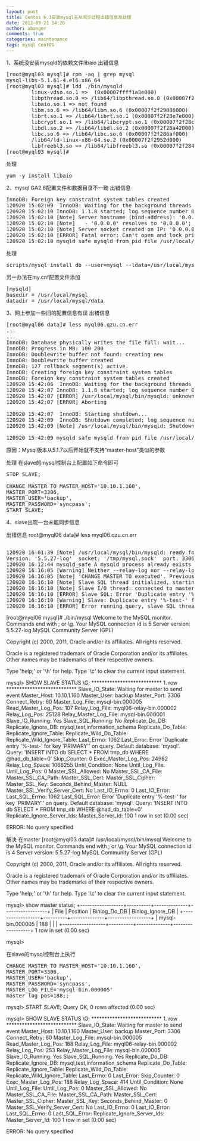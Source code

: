 ```yaml
---
layout: post
title: Centos 6.3安装mysql主从同步过程出错信息及处理
date: 2012-09-21 14:20
author: abanger
comments: true
categories: maintenance
tags: mysql CentOS
---
```

1、系统没安装mysqld的依赖文件libaio
出错信息
<pre>
[root@myql03 mysql]# rpm -aq | grep mysql
mysql-libs-5.1.61-4.el6.x86_64
[root@myql03 mysql]# ldd ./bin/mysqld
        linux-vdso.so.1 =>  (0x00007ffff1a3e000)
        libpthread.so.0 => /lib64/libpthread.so.0 (0x00007f2f2930b000)
        libaio.so.1 => not found
        libm.so.6 => /lib64/libm.so.6 (0x00007f2f29086000)
        librt.so.1 => /lib64/librt.so.1 (0x00007f2f28e7e000)
        libcrypt.so.1 => /lib64/libcrypt.so.1 (0x00007f2f28c47000)
        libdl.so.2 => /lib64/libdl.so.2 (0x00007f2f28a42000)
        libc.so.6 => /lib64/libc.so.6 (0x00007f2f286af000)
        /lib64/ld-linux-x86-64.so.2 (0x00007f2f2952d000)
        libfreebl3.so => /lib64/libfreebl3.so (0x00007f2f2844d000)
[root@myql03 mysql]# 
</pre>
<!--more-->
处理
<pre>
yum -y install libaio
</pre>


2、mysql GA2.6配置文件和数据目录不一致
出错信息
<pre>
InnoDB: Foreign key constraint system tables created
120920 15:02:09  InnoDB: Waiting for the background threads to start
120920 15:02:10 InnoDB: 1.1.8 started; log sequence number 0
120920 15:02:10 [Note] Server hostname (bind-address): '0.0.0.0'; port: 3306
120920 15:02:10 [Note]   - '0.0.0.0' resolves to '0.0.0.0';
120920 15:02:10 [Note] Server socket created on IP: '0.0.0.0'.
120920 15:02:10 [ERROR] Fatal error: Can't open and lock privilege tables: Table 'mysql.host' doesn't exist
120920 15:02:10 mysqld_safe mysqld from pid file /usr/local/mysql/data/myql03.qzu.cn.pid ended
</pre>
处理
<pre>
scripts/mysql_install_db --user=mysql --ldata=/usr/local/mysql/data 
</pre>
另一办法在my.cnf配置文件添加
<pre>
[mysqld]
basedir = /usr/local/mysql
datadir = /usr/local/mysql/data
</pre>

3、网上参加一些旧的配置信息有误
出错信息
<pre>
[root@myql06 data]# less myql06.qzu.cn.err 
...
...
InnoDB: Database physically writes the file full: wait...
InnoDB: Progress in MB: 100 200
InnoDB: Doublewrite buffer not found: creating new
InnoDB: Doublewrite buffer created
InnoDB: 127 rollback segment(s) active.
InnoDB: Creating foreign key constraint system tables
InnoDB: Foreign key constraint system tables created
120920 15:42:06  InnoDB: Waiting for the background threads to start
120920 15:42:07 InnoDB: 1.1.8 started; log sequence number 0
120920 15:42:07 [ERROR] /usr/local/mysql/bin/mysqld: unknown variable 'master-host=10.10.1.160'
120920 15:42:07 [ERROR] Aborting

120920 15:42:07  InnoDB: Starting shutdown...
120920 15:42:09  InnoDB: Shutdown completed; log sequence number 1595675
120920 15:42:09 [Note] /usr/local/mysql/bin/mysqld: Shutdown complete

120920 15:42:09 mysqld_safe mysqld from pid file /usr/local/mysql/data/myql06.qzu.cn.pid ended
</pre>
原因：Mysql版本从5.1.7以后开始就不支持“master-host”类似的参数

处理
在slave的mysql控制台上配置如下命令即可
<pre>
STOP SLAVE;

CHANGE MASTER TO MASTER_HOST='10.10.1.160',
MASTER_PORT=3306,
MASTER_USER='backup',
MASTER_PASSWORD='syncpass';
START SLAVE;
</pre>

4、slave出现一台未能同步信息

出错信息
root@myql06 data]# less myql06.qzu.cn.err 
<pre>

120920 16:01:39 [Note] /usr/local/mysql/bin/mysqld: ready for connections.
Version: '5.5.27-log'  socket: '/tmp/mysql.sock'  port: 3306  MySQL Community Server (GPL)
120920 16:12:44 mysqld_safe A mysqld process already exists
120920 16:16:05 [Warning] Neither --relay-log nor --relay-log-index were used; so replication may break when this MySQL server acts as a slave and has his hostname changed!! Please use '--relay-log=myql06-relay-bin' to avoid this problem.
120920 16:16:05 [Note] 'CHANGE MASTER TO executed'. Previous state master_host='', master_port='3306', master_log_file='', master_log_pos='4'. New state master_host='10.10.1.160', master_port='3306', master_log_file='', master_log_pos='4'.
120920 16:16:10 [Note] Slave SQL thread initialized, starting replication in log 'FIRST' at position 0, relay log './myql06-relay-bin.000001' position: 4
120920 16:16:10 [Note] Slave I/O thread: connected to master 'backup@10.10.1.160:3306',replication started in log 'FIRST' at position 4
120920 16:16:10 [ERROR] Slave SQL: Error 'Duplicate entry '%-test-' for key 'PRIMARY'' on query. Default database: 'mysql'. Query: 'INSERT INTO db SELECT * FROM tmp_db WHERE @had_db_table=0', Error_code: 1062
120920 16:16:10 [Warning] Slave: Duplicate entry '%-test-' for key 'PRIMARY' Error_code: 1062
120920 16:16:10 [ERROR] Error running query, slave SQL thread aborted. Fix the problem, and restart the slave SQL thread with "SLAVE START". We stopped at log 'mysql-bin.000001' position 24982
</pre>


[root@myql06 mysql]# ./bin/mysql
Welcome to the MySQL monitor.  Commands end with ; or \g.
Your MySQL connection id is 5
Server version: 5.5.27-log MySQL Community Server (GPL)

Copyright (c) 2000, 2011, Oracle and/or its affiliates. All rights reserved.

Oracle is a registered trademark of Oracle Corporation and/or its
affiliates. Other names may be trademarks of their respective
owners.

Type 'help;' or '\h' for help. Type '\c' to clear the current input statement.

mysql> SHOW SLAVE STATUS \G;
*************************** 1. row ***************************
               Slave_IO_State: Waiting for master to send event
                  Master_Host: 10.10.1.160
                  Master_User: backup
                  Master_Port: 3306
                Connect_Retry: 60
              Master_Log_File: mysql-bin.000005
          Read_Master_Log_Pos: 107
               Relay_Log_File: myql06-relay-bin.000002
                Relay_Log_Pos: 25128
        Relay_Master_Log_File: mysql-bin.000001
             Slave_IO_Running: Yes
            Slave_SQL_Running: No
              Replicate_Do_DB: 
          Replicate_Ignore_DB: mysql,test,information_schema
           Replicate_Do_Table: 
       Replicate_Ignore_Table: 
      Replicate_Wild_Do_Table: 
  Replicate_Wild_Ignore_Table: 
                   Last_Errno: 1062
                   Last_Error: Error 'Duplicate entry '%-test-' for key 'PRIMARY'' on query. Default database: 'mysql'. Query: 'INSERT INTO db SELECT * FROM tmp_db WHERE @had_db_table=0'
                 Skip_Counter: 0
          Exec_Master_Log_Pos: 24982
              Relay_Log_Space: 1066255
              Until_Condition: None
               Until_Log_File: 
                Until_Log_Pos: 0
           Master_SSL_Allowed: No
           Master_SSL_CA_File: 
           Master_SSL_CA_Path: 
              Master_SSL_Cert: 
            Master_SSL_Cipher: 
               Master_SSL_Key: 
        Seconds_Behind_Master: NULL
Master_SSL_Verify_Server_Cert: No
                Last_IO_Errno: 0
                Last_IO_Error: 
               Last_SQL_Errno: 1062
               Last_SQL_Error: Error 'Duplicate entry '%-test-' for key 'PRIMARY'' on query. Default database: 'mysql'. Query: 'INSERT INTO db SELECT * FROM tmp_db WHERE @had_db_table=0'
  Replicate_Ignore_Server_Ids: 
             Master_Server_Id: 100
1 row in set (0.00 sec)

ERROR: 
No query specified


解决
在master
[root@myql03 data]# /usr/local/mysql/bin/mysql
Welcome to the MySQL monitor.  Commands end with ; or \g.
Your MySQL connection id is 4
Server version: 5.5.27-log MySQL Community Server (GPL)

Copyright (c) 2000, 2011, Oracle and/or its affiliates. All rights reserved.

Oracle is a registered trademark of Oracle Corporation and/or its
affiliates. Other names may be trademarks of their respective
owners.

Type 'help;' or '\h' for help. Type '\c' to clear the current input statement.

mysql> show master status;
+------------------+----------+--------------+------------------+
| File             | Position | Binlog_Do_DB | Binlog_Ignore_DB |
+------------------+----------+--------------+------------------+
| mysql-bin.000005 |      188 |              |                  |
+------------------+----------+--------------+------------------+
1 row in set (0.00 sec)

mysql> 

在slave的mysql控制台上执行
<pre>
CHANGE MASTER TO MASTER_HOST='10.10.1.160',
MASTER_PORT=3306,
MASTER_USER='backup',
MASTER_PASSWORD='syncpass',
MASTER_LOG_FILE='mysql-bin.000005'
master_log_pos=188;;
</pre>



mysql> START SLAVE;
Query OK, 0 rows affected (0.00 sec)

mysql> SHOW SLAVE STATUS \G;
*************************** 1. row ***************************
               Slave_IO_State: Waiting for master to send event
                  Master_Host: 10.10.1.160
                  Master_User: backup
                  Master_Port: 3306
                Connect_Retry: 60
              Master_Log_File: mysql-bin.000005
          Read_Master_Log_Pos: 188
               Relay_Log_File: myql06-relay-bin.000002
                Relay_Log_Pos: 253
        Relay_Master_Log_File: mysql-bin.000005
             Slave_IO_Running: Yes
            Slave_SQL_Running: Yes
              Replicate_Do_DB: 
          Replicate_Ignore_DB: mysql,test,information_schema
           Replicate_Do_Table: 
       Replicate_Ignore_Table: 
      Replicate_Wild_Do_Table: 
  Replicate_Wild_Ignore_Table: 
                   Last_Errno: 0
                   Last_Error: 
                 Skip_Counter: 0
          Exec_Master_Log_Pos: 188
              Relay_Log_Space: 414
              Until_Condition: None
               Until_Log_File: 
                Until_Log_Pos: 0
           Master_SSL_Allowed: No
           Master_SSL_CA_File: 
           Master_SSL_CA_Path: 
              Master_SSL_Cert: 
            Master_SSL_Cipher: 
               Master_SSL_Key: 
        Seconds_Behind_Master: 0
Master_SSL_Verify_Server_Cert: No
                Last_IO_Errno: 0
                Last_IO_Error: 
               Last_SQL_Errno: 0
               Last_SQL_Error: 
  Replicate_Ignore_Server_Ids: 
             Master_Server_Id: 100
1 row in set (0.00 sec)

ERROR: 
No query specified

